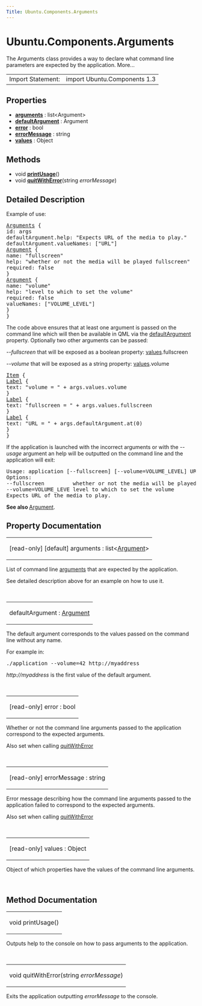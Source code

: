```yaml
---
Title: Ubuntu.Components.Arguments
---
```


# Ubuntu.Components.Arguments

<span class="subtitle"></span>
<!-- $$$Arguments-brief -->
<p>The Arguments class provides a way to declare what command line parameters are expected by the application. More...</p>
<!-- @@@Arguments -->
<table class="alignedsummary">
<tr><td class="memItemLeft rightAlign topAlign"> Import Statement:</td><td class="memItemRight bottomAlign"> import Ubuntu.Components 1.3</td></tr></table><ul>
</ul>
<h2 id="properties">Properties</h2>
<ul>
<li class="fn"><b><b><a href="#arguments-prop">arguments</a></b></b> : list&lt;Argument&gt;</li>
<li class="fn"><b><b><a href="#defaultArgument-prop">defaultArgument</a></b></b> : Argument</li>
<li class="fn"><b><b><a href="#error-prop">error</a></b></b> : bool</li>
<li class="fn"><b><b><a href="#errorMessage-prop">errorMessage</a></b></b> : string</li>
<li class="fn"><b><b><a href="#values-prop">values</a></b></b> : Object</li>
</ul>
<h2 id="methods">Methods</h2>
<ul>
<li class="fn">void <b><b><a href="#printUsage-method">printUsage</a></b></b>()</li>
<li class="fn">void <b><b><a href="#quitWithError-method">quitWithError</a></b></b>(string <i>errorMessage</i>)</li>
</ul>
<!-- $$$Arguments-description -->
<h2 id="details">Detailed Description</h2>
</p>
<p>Example of use:</p>
<pre class="qml"><span class="type"><a href="index.html">Arguments</a></span> {
<span class="name">id</span>: <span class="name">args</span>
<span class="name">defaultArgument</span>.help: <span class="string">&quot;Expects URL of the media to play.&quot;</span>
<span class="name">defaultArgument</span>.valueNames: [<span class="string">&quot;URL&quot;</span>]
<span class="type"><a href="Ubuntu.Components.Argument.md">Argument</a></span> {
<span class="name">name</span>: <span class="string">&quot;fullscreen&quot;</span>
<span class="name">help</span>: <span class="string">&quot;whether or not the media will be played fullscreen&quot;</span>
<span class="name">required</span>: <span class="number">false</span>
}
<span class="type"><a href="Ubuntu.Components.Argument.md">Argument</a></span> {
<span class="name">name</span>: <span class="string">&quot;volume&quot;</span>
<span class="name">help</span>: <span class="string">&quot;level to which to set the volume&quot;</span>
<span class="name">required</span>: <span class="number">false</span>
<span class="name">valueNames</span>: [<span class="string">&quot;VOLUME_LEVEL&quot;</span>]
}
}</pre>
<p>The code above ensures that at least one argument is passed on the command line which will then be available in QML via the <a href="#defaultArgument-prop">defaultArgument</a> property. Optionally two other arguments can be passed:</p>
<p><i>--fullscreen</i> that will be exposed as a boolean property: <a href="#values-prop">values</a>.fullscreen</p>
<p><i>--volume</i> that will be exposed as a string property: <a href="#values-prop">values</a>.volume</p>
<pre class="qml"><span class="type"><a href="../sdk-14.10/QtQuick.Item.md">Item</a></span> {
<span class="type"><a href="Ubuntu.Components.Label.md">Label</a></span> {
<span class="name">text</span>: <span class="string">&quot;volume = &quot;</span> <span class="operator">+</span> <span class="name">args</span>.<span class="name">values</span>.<span class="name">volume</span>
}
<span class="type"><a href="Ubuntu.Components.Label.md">Label</a></span> {
<span class="name">text</span>: <span class="string">&quot;fullscreen = &quot;</span> <span class="operator">+</span> <span class="name">args</span>.<span class="name">values</span>.<span class="name">fullscreen</span>
}
<span class="type"><a href="Ubuntu.Components.Label.md">Label</a></span> {
<span class="name">text</span>: <span class="string">&quot;URL = &quot;</span> <span class="operator">+</span> <span class="name">args</span>.<span class="name">defaultArgument</span>.<span class="name">at</span>(<span class="number">0</span>)
}
}</pre>
<p>If the application is launched with the incorrect arguments or with the <i>--usage</i> argument an help will be outputted on the command line and the application will exit:</p>
<pre class="cpp">Usage: application <span class="operator">[</span><span class="operator">-</span><span class="operator">-</span>fullscreen<span class="operator">]</span> <span class="operator">[</span><span class="operator">-</span><span class="operator">-</span>volume<span class="operator">=</span>VOLUME_LEVEL<span class="operator">]</span> URL
Options:
<span class="operator">-</span><span class="operator">-</span>fullscreen         whether <span class="keyword">or</span> <span class="keyword">not</span> the media will be played fullscreen
<span class="operator">-</span><span class="operator">-</span>volume<span class="operator">=</span>VOLUME_LEVE level to which to set the volume
Expects URL of the media to play<span class="operator">.</span></pre>
<p><b>See also </b><a href="Ubuntu.Components.Argument.md">Argument</a>.</p>
<!-- @@@Arguments -->
<h2>Property Documentation</h2>
<!-- $$$arguments -->
<table class="qmlname"><tr valign="top" id="arguments-prop"><td class="tblQmlPropNode"><p><span class="qmlreadonly">[read-only] </span><span class="qmldefault">[default] </span><span class="name">arguments</span> : <span class="type">list</span>&lt;<span class="type"><a href="Ubuntu.Components.Argument.md">Argument</a></span>&gt;</p></td></tr></table><p>List of command line <a href="Ubuntu.Components.Argument.md">arguments</a> that are expected by the application.</p>
<p>See detailed description above for an example on how to use it.</p>
<!-- @@@arguments -->
<br/>
<!-- $$$defaultArgument -->
<table class="qmlname"><tr valign="top" id="defaultArgument-prop"><td class="tblQmlPropNode"><p><span class="name">defaultArgument</span> : <span class="type"><a href="Ubuntu.Components.Argument.md">Argument</a></span></p></td></tr></table><p>The default argument corresponds to the values passed on the command line without any name.</p>
<p>For example in:</p>
<pre class="cpp"><span class="operator">.</span><span class="operator">/</span>application <span class="operator">-</span><span class="operator">-</span>volume<span class="operator">=</span><span class="number">42</span> http:<span class="comment">//myaddress</span></pre>
<p><i>http://myaddress</i> is the first value of the default argument.</p>
<!-- @@@defaultArgument -->
<br/>
<!-- $$$error -->
<table class="qmlname"><tr valign="top" id="error-prop"><td class="tblQmlPropNode"><p><span class="qmlreadonly">[read-only] </span><span class="name">error</span> : <span class="type">bool</span></p></td></tr></table><p>Whether or not the command line arguments passed to the application correspond to the expected arguments.</p>
<p>Also set when calling <a href="#quitWithError-method">quitWithError</a></p>
<!-- @@@error -->
<br/>
<!-- $$$errorMessage -->
<table class="qmlname"><tr valign="top" id="errorMessage-prop"><td class="tblQmlPropNode"><p><span class="qmlreadonly">[read-only] </span><span class="name">errorMessage</span> : <span class="type">string</span></p></td></tr></table><p>Error message describing how the command line arguments passed to the application failed to correspond to the expected arguments.</p>
<p>Also set when calling <a href="#quitWithError-method">quitWithError</a></p>
<!-- @@@errorMessage -->
<br/>
<!-- $$$values -->
<table class="qmlname"><tr valign="top" id="values-prop"><td class="tblQmlPropNode"><p><span class="qmlreadonly">[read-only] </span><span class="name">values</span> : <span class="type">Object</span></p></td></tr></table><p>Object of which properties have the values of the command line arguments.</p>
<!-- @@@values -->
<br/>
<h2>Method Documentation</h2>
<!-- $$$printUsage -->
<table class="qmlname"><tr valign="top" id="printUsage-method"><td class="tblQmlFuncNode"><p><span class="type">void</span> <span class="name">printUsage</span>()</p></td></tr></table><p>Outputs help to the console on how to pass arguments to the application.</p>
<!-- @@@printUsage -->
<br/>
<!-- $$$quitWithError -->
<table class="qmlname"><tr valign="top" id="quitWithError-method"><td class="tblQmlFuncNode"><p><span class="type">void</span> <span class="name">quitWithError</span>(<span class="type">string</span><i> errorMessage</i>)</p></td></tr></table><p>Exits the application outputting <i>errorMessage</i> to the console.</p>
<!-- @@@quitWithError -->
<br/>
